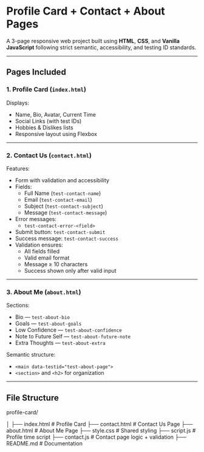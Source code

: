 # Profile Card + Contact + About Pages

A 3-page responsive web project built using **HTML**, **CSS**, and **Vanilla JavaScript** following strict semantic, accessibility, and testing ID standards.

---

## Pages Included

### 1. Profile Card (`index.html`)
Displays:
- Name, Bio, Avatar, Current Time
- Social Links (with test IDs)
- Hobbies & Dislikes lists
- Responsive layout using Flexbox

---

### 2. Contact Us (`contact.html`)
Features:
- Form with validation and accessibility
- Fields:
  - Full Name (`test-contact-name`)
  - Email (`test-contact-email`)
  - Subject (`test-contact-subject`)
  - Message (`test-contact-message`)
- Error messages:
  - `test-contact-error-<field>`
- Submit button: `test-contact-submit`
- Success message: `test-contact-success`
- Validation ensures:
  - All fields filled
  - Valid email format
  - Message ≥ 10 characters
  - Success shown only after valid input

---

### 3. About Me (`about.html`)
Sections:
- Bio — `test-about-bio`
- Goals — `test-about-goals`
- Low Confidence — `test-about-confidence`
- Note to Future Self — `test-about-future-note`
- Extra Thoughts — `test-about-extra`

Semantic structure:
- `<main data-testid="test-about-page">`
- `<section>` and `<h2>` for organization

---

## File Structure

profile-card/

│
├── index.html          # Profile Card
├── contact.html        # Contact Us Page
├── about.html          # About Me Page
├── style.css           # Shared styling
├── script.js           # Profile time script
├── contact.js          # Contact page logic + validation
├── README.md           # Documentation
